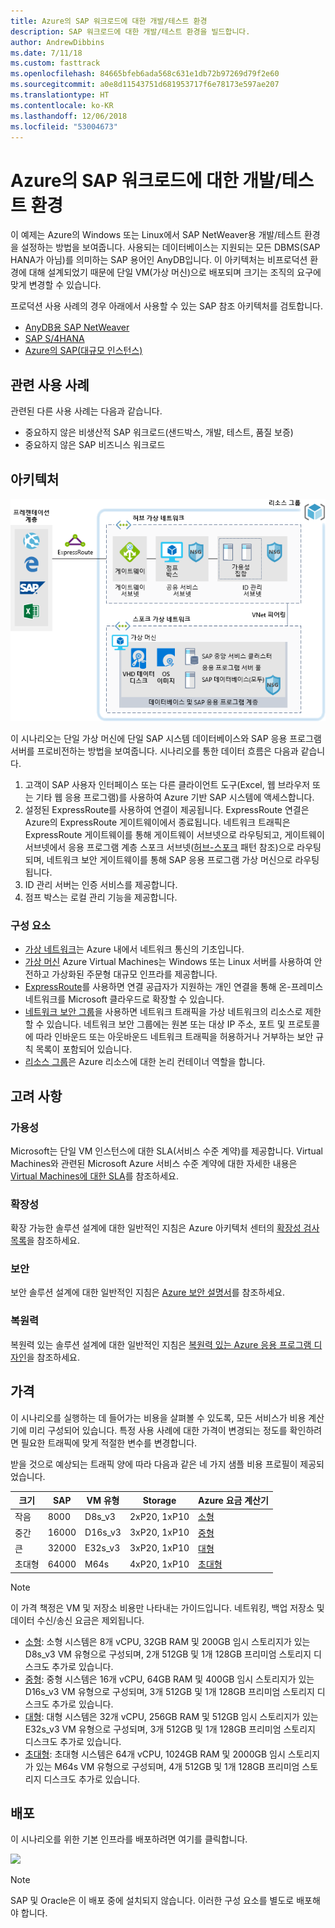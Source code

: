 ```yaml
---
title: Azure의 SAP 워크로드에 대한 개발/테스트 환경
description: SAP 워크로드에 대한 개발/테스트 환경을 빌드합니다.
author: AndrewDibbins
ms.date: 7/11/18
ms.custom: fasttrack
ms.openlocfilehash: 84665bfeb6ada568c631e1db72b97269d79f2e60
ms.sourcegitcommit: a0e8d11543751d681953717f6e78173e597ae207
ms.translationtype: HT
ms.contentlocale: ko-KR
ms.lasthandoff: 12/06/2018
ms.locfileid: "53004673"
---
```

# <a name="devtest-environments-for-sap-workloads-on-azure"></a>Azure의 SAP 워크로드에 대한 개발/테스트 환경

이 예제는 Azure의 Windows 또는 Linux에서 SAP NetWeaver용 개발/테스트 환경을 설정하는 방법을 보여줍니다. 사용되는 데이터베이스는 지원되는 모든 DBMS(SAP HANA가 아님)를 의미하는 SAP 용어인 AnyDB입니다. 이 아키텍처는 비프로덕션 환경에 대해 설계되었기 때문에 단일 VM(가상 머신)으로 배포되며 크기는 조직의 요구에 맞게 변경할 수 있습니다.

프로덕션 사용 사례의 경우 아래에서 사용할 수 있는 SAP 참조 아키텍처를 검토합니다.

* [AnyDB용 SAP NetWeaver][sap-netweaver]
* [SAP S/4HANA][sap-hana]
* [Azure의 SAP(대규모 인스턴스)][sap-large]

## <a name="relevant-use-cases"></a>관련 사용 사례

관련된 다른 사용 사례는 다음과 같습니다.

* 중요하지 않은 비생산적 SAP 워크로드(샌드박스, 개발, 테스트, 품질 보증)
* 중요하지 않은 SAP 비즈니스 워크로드

## <a name="architecture"></a>아키텍처

![SAP 워크로드용 개발/테스트 환경을 위한 아키텍처 다이어그램](media/architecture-sap-dev-test.png)

이 시나리오는 단일 가상 머신에 단일 SAP 시스템 데이터베이스와 SAP 응용 프로그램 서버를 프로비전하는 방법을 보여줍니다. 시나리오를 통한 데이터 흐름은 다음과 같습니다.

1. 고객이 SAP 사용자 인터페이스 또는 다른 클라이언트 도구(Excel, 웹 브라우저 또는 기타 웹 응용 프로그램)를 사용하여 Azure 기반 SAP 시스템에 액세스합니다.
2. 설정된 ExpressRoute를 사용하여 연결이 제공됩니다. ExpressRoute 연결은 Azure의 ExpressRoute 게이트웨이에서 종료됩니다. 네트워크 트래픽은 ExpressRoute 게이트웨이를 통해 게이트웨이 서브넷으로 라우팅되고, 게이트웨이 서브넷에서 응용 프로그램 계층 스포크 서브넷([허브-스포크][hub-spoke] 패턴 참조)으로 라우팅되며, 네트워크 보안 게이트웨이를 통해 SAP 응용 프로그램 가상 머신으로 라우팅됩니다.
3. ID 관리 서버는 인증 서비스를 제공합니다.
4. 점프 박스는 로컬 관리 기능을 제공합니다.

### <a name="components"></a>구성 요소

* [가상 네트워크](/azure/virtual-network/virtual-networks-overview)는 Azure 내에서 네트워크 통신의 기초입니다.
* [가상 머신](/azure/virtual-machines/windows/overview) Azure Virtual Machines는 Windows 또는 Linux 서버를 사용하여 안전하고 가상화된 주문형 대규모 인프라를 제공합니다.
* [ExpressRoute](/azure/expressroute/expressroute-introduction)를 사용하면 연결 공급자가 지원하는 개인 연결을 통해 온-프레미스 네트워크를 Microsoft 클라우드로 확장할 수 있습니다.
* [네트워크 보안 그룹](/azure/virtual-network/security-overview)을 사용하면 네트워크 트래픽을 가상 네트워크의 리소스로 제한할 수 있습니다. 네트워크 보안 그룹에는 원본 또는 대상 IP 주소, 포트 및 프로토콜에 따라 인바운드 또는 아웃바운드 네트워크 트래픽을 허용하거나 거부하는 보안 규칙 목록이 포함되어 있습니다. 
* [리소스 그룹](/azure/azure-resource-manager/resource-group-overview#resource-groups)은 Azure 리소스에 대한 논리 컨테이너 역할을 합니다.

## <a name="considerations"></a>고려 사항

### <a name="availability"></a>가용성

 Microsoft는 단일 VM 인스턴스에 대한 SLA(서비스 수준 계약)를 제공합니다. Virtual Machines와 관련된 Microsoft Azure 서비스 수준 계약에 대한 자세한 내용은 [Virtual Machines에 대한 SLA](https://azure.microsoft.com/support/legal/sla/virtual-machines)를 참조하세요.

### <a name="scalability"></a>확장성

확장 가능한 솔루션 설계에 대한 일반적인 지침은 Azure 아키텍처 센터의 [확장성 검사 목록][scalability]을 참조하세요.

### <a name="security"></a>보안

보안 솔루션 설계에 대한 일반적인 지침은 [Azure 보안 설명서][security]를 참조하세요.

### <a name="resiliency"></a>복원력

복원력 있는 솔루션 설계에 대한 일반적인 지침은 [복원력 있는 Azure 응용 프로그램 디자인][resiliency]을 참조하세요.

## <a name="pricing"></a>가격

이 시나리오를 실행하는 데 들어가는 비용을 살펴볼 수 있도록, 모든 서비스가 비용 계산기에 미리 구성되어 있습니다. 특정 사용 사례에 대한 가격이 변경되는 정도를 확인하려면 필요한 트래픽에 맞게 적절한 변수를 변경합니다.

받을 것으로 예상되는 트래픽 양에 따라 다음과 같은 네 가지 샘플 비용 프로필이 제공되었습니다.

|크기|SAP|VM 유형|Storage|Azure 요금 계산기|
|----|----|-------|-------|---------------|
|작음|8000|D8s_v3|2xP20, 1xP10|[소형](https://azure.com/e/9d26b9612da9466bb7a800eab56e71d1)|
|중간|16000|D16s_v3|3xP20, 1xP10|[중형](https://azure.com/e/465bd07047d148baab032b2f461550cd)|
큰|32000|E32s_v3|3xP20, 1xP10|[대형](https://azure.com/e/ada2e849d68b41c3839cc976000c6931)|
초대형|64000|M64s|4xP20, 1xP10|[초대형](https://azure.com/e/975fb58a965c4fbbb54c5c9179c61cef)|

> [!NOTE]
> 이 가격 책정은 VM 및 저장소 비용만 나타내는 가이드입니다. 네트워킹, 백업 저장소 및 데이터 수신/송신 요금은 제외됩니다.

* [소형](https://azure.com/e/9d26b9612da9466bb7a800eab56e71d1): 소형 시스템은 8개 vCPU, 32GB RAM 및 200GB 임시 스토리지가 있는 D8s_v3 VM 유형으로 구성되며, 2개 512GB 및 1개 128GB 프리미엄 스토리지 디스크도 추가로 있습니다.
* [중형](https://azure.com/e/465bd07047d148baab032b2f461550cd): 중형 시스템은 16개 vCPU, 64GB RAM 및 400GB 임시 스토리지가 있는 D16s_v3 VM 유형으로 구성되며, 3개 512GB 및 1개 128GB 프리미엄 스토리지 디스크도 추가로 있습니다.
* [대형](https://azure.com/e/ada2e849d68b41c3839cc976000c6931): 대형 시스템은 32개 vCPU, 256GB RAM 및 512GB 임시 스토리지가 있는 E32s_v3 VM 유형으로 구성되며, 3개 512GB 및 1개 128GB 프리미엄 스토리지 디스크도 추가로 있습니다.
* [초대형](https://azure.com/e/975fb58a965c4fbbb54c5c9179c61cef): 초대형 시스템은 64개 vCPU, 1024GB RAM 및 2000GB 임시 스토리지가 있는 M64s VM 유형으로 구성되며, 4개 512GB 및 1개 128GB 프리미엄 스토리지 디스크도 추가로 있습니다.

## <a name="deployment"></a>배포

이 시나리오를 위한 기본 인프라를 배포하려면 여기를 클릭합니다.

<a href="https://portal.azure.com/#create/Microsoft.Template/uri/https%3A%2F%2Fraw.githubusercontent.com%2Fmspnp%2Fsolution-architectures%2Fmaster%2Fapps%2Fsap-2tier%2Fazuredeploy.json" target="_blank">
    <img src="https://azuredeploy.net/deploybutton.png"/>
</a>

> [!NOTE]
> SAP 및 Oracle은 이 배포 중에 설치되지 않습니다. 이러한 구성 요소를 별도로 배포해야 합니다.

<!-- links -->
[resiliency]: /azure/architecture/resiliency/
[security]: /azure/security/
[scalability]: /azure/architecture/checklist/scalability
[sap-netweaver]: /azure/architecture/reference-architectures/sap/sap-netweaver
[sap-hana]: /azure/architecture/reference-architectures/sap/sap-s4hana
[sap-large]: /azure/architecture/reference-architectures/sap/hana-large-instances
[hub-spoke]: /azure/architecture/reference-architectures/hybrid-networking/hub-spoke

